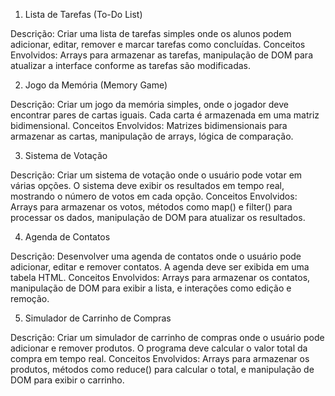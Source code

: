 1. Lista de Tarefas (To-Do List)

Descrição: Criar uma lista de tarefas simples onde os alunos podem adicionar, editar, remover e marcar tarefas como concluídas.
Conceitos Envolvidos: Arrays para armazenar as tarefas, manipulação de DOM para atualizar a interface conforme as tarefas são modificadas.


2. Jogo da Memória (Memory Game)

Descrição: Criar um jogo da memória simples, onde o jogador deve encontrar pares de cartas iguais. Cada carta é armazenada em uma matriz bidimensional.
Conceitos Envolvidos: Matrizes bidimensionais para armazenar as cartas, manipulação de arrays, lógica de comparação.

3. Sistema de Votação

Descrição: Criar um sistema de votação onde o usuário pode votar em várias opções. O sistema deve exibir os resultados em tempo real, mostrando o número de votos em cada opção.
Conceitos Envolvidos: Arrays para armazenar os votos, métodos como map() e filter() para processar os dados, manipulação de DOM para atualizar os resultados.

4. Agenda de Contatos

Descrição: Desenvolver uma agenda de contatos onde o usuário pode adicionar, editar e remover contatos. A agenda deve ser exibida em uma tabela HTML.
Conceitos Envolvidos: Arrays para armazenar os contatos, manipulação de DOM para exibir a lista, e interações como edição e remoção.

5. Simulador de Carrinho de Compras

Descrição: Criar um simulador de carrinho de compras onde o usuário pode adicionar e remover produtos. O programa deve calcular o valor total da compra em tempo real.
Conceitos Envolvidos: Arrays para armazenar os produtos, métodos como reduce() para calcular o total, e manipulação de DOM para exibir o carrinho.


